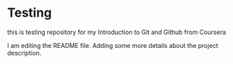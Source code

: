 # Testing
this is testing repository for my Introduction to Git and Github from Coursera

I am editing the README file. Adding some more details about the project description.
